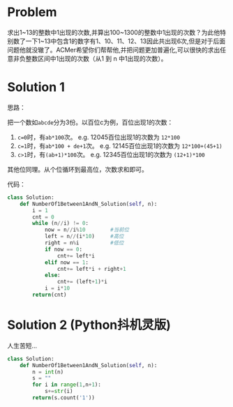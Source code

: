 
# Problem

求出1~13的整数中1出现的次数,并算出100~1300的整数中1出现的次数？为此他特别数了一下1~13中包含1的数字有1、10、11、12、13因此共出现6次,但是对于后面问题他就没辙了。ACMer希望你们帮帮他,并把问题更加普遍化,可以很快的求出任意非负整数区间中1出现的次数（从1 到 n 中1出现的次数）。


# Solution 1

思路：

把一个数如`abcde`分为3份。以百位c为例，百位出现1的次数：

1. `c=0`时，有`ab*100`次。  e.g. 12045百位出现1的次数为 `12*100`
2. `c=1`时，有`ab*100 + de+1`次。 e.g. 12145百位出现1的次数为 `12*100+(45+1)`
3. `c>1`时，有`(ab+1)*100`次。  e.g. 12345百位出现1的次数为 `(12+1)*100`

其他位同理。从个位循环到最高位，次数求和即可。

代码：
```python
class Solution:
    def NumberOf1Between1AndN_Solution(self, n):
        i = 1
        cnt = 0
        while (n//i) != 0:
            now = n//i%10        #当前位
            left = n//(i*10)     #高位
            right = n%i          #低位
            if now == 0:
                cnt+= left*i
            elif now == 1:
                cnt+= left*i + right+1
            else:
                cnt+= (left+1)*i
            i = i*10
        return(cnt)
```

# Solution 2 (Python抖机灵版)

人生苦短...

```python
class Solution:
    def NumberOf1Between1AndN_Solution(self, n):
        n = int(n)
        s = ""
        for i in range(1,n+1):
            s+=str(i)
        return(s.count('1'))
```
